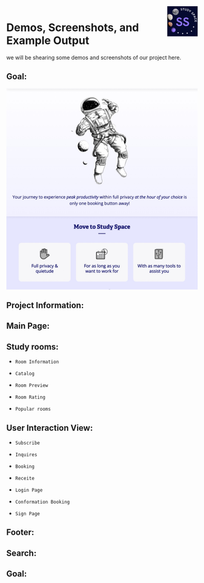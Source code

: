 <img src="img/logo.jpeg" alt="Logo of the project" align="right" width="80px" hight="80px"> 


# Demos, Screenshots, and Example Output
we will be shearing some demos and screenshots of our project here.

## Goal:
<img src="img/1.jpg"  align="center" width="850px" hight="900px"> 
<img src="img/18.jpg"  align="center" width="1500px" hight="2500px"> 

## Project Information:

## Main Page:

## Study rooms:
*     Room Information
*     Catalog
*     Room Preview
*     Room Rating
*     Popular rooms

## User Interaction View:
*     Subscribe
*     Inquires
*     Booking
*     Receite 
*     Login Page
*     Conformation Booking
*     Sign Page

## Footer:

## Search:



## Goal:
